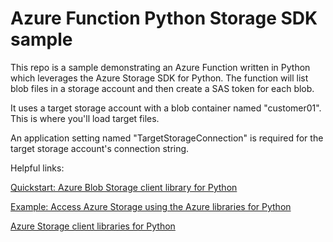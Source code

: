# Azure Function Python Storage SDK sample

This repo is a sample demonstrating an Azure Function written in Python which leverages the Azure Storage SDK for Python.
The function will list blob files in a storage account and then create a SAS token for each blob.

It uses a target storage account with a blob container named "customer01".  This is where you'll load target files.

An application setting named "TargetStorageConnection" is required for the target storage account's connection string.

Helpful links:

[Quickstart: Azure Blob Storage client library for Python](https://learn.microsoft.com/en-us/azure/storage/blobs/storage-quickstart-blobs-python?tabs=managed-identity%2Croles-azure-portal%2Csign-in-azure-cli)

[Example: Access Azure Storage using the Azure libraries for Python](https://learn.microsoft.com/en-us/azure/developer/python/sdk/examples/azure-sdk-example-storage-use?tabs=cmd)

[Azure Storage client libraries for Python](https://learn.microsoft.com/en-us/python/api/overview/azure/storage?view=azure-python)

